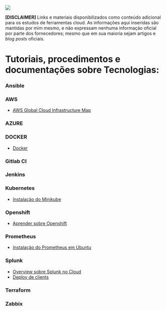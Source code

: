 ![](https://blogdolopez.files.wordpress.com/2019/05/aws-tc_resize.jpg)

**[DISCLAIMER]** Links e materiais disponibilizados como conteúdo adicional para os estudos de ferramentas cloud. As informações aqui inseridas são mantidas por mim mesmo, e não expressam nenhuma informação oficial por parte dos fornecedores; mesmo que em sua maioria sejam artigos e _blog posts_ oficiais.

# Tutoriais, procedimentos e documentações sobre Tecnologias:

### Ansible

### AWS

* [AWS Global Cloud Infrastructure Map](https://infrastructure.aws/)

### AZURE

### DOCKER

* [Docker](https://woliveiras.com.br/posts/comandos-mais-utilizados-no-docker/)

### Gitlab CI

### Jenkins

### Kubernetes

* [Instalação do Minikube](https://kubernetes.io/docs/tasks/tools/install-minikube/)

### Openshift

* [Aprender sobre Openshift](https://learn.openshift.com/introduction)

### Prometheus

* [Instalação do Prometheus em Ubuntu](https://linoxide.com/linux-how-to/install-prometheus-ubuntu/)

### Splunk

* [Overview sobre Splunk no Cloud](http://docs.splunk.com/Documentation/SplunkCloud/7.0.2/User/DataSplunkCloudcanindex)
* [Deploy de clients](http://docs.splunk.com/Documentation/Splunk/7.2.0/Updating/Configuredeploymentclients)

### Terraform

### Zabbix
